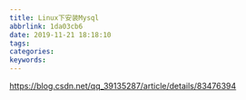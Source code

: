 ```yaml
---
title: Linux下安装Mysql
abbrlink: 1da03cb6
date: 2019-11-21 18:18:10
tags:
categories:
keywords:
---
```

https://blog.csdn.net/qq_39135287/article/details/83476394